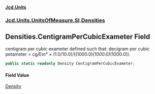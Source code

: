 #### [Jcd.Units](index.md 'index')
### [Jcd.Units.UnitsOfMeasure.SI](Jcd.Units.UnitsOfMeasure.SI.md 'Jcd.Units.UnitsOfMeasure.SI').[Densities](Densities.md 'Jcd.Units.UnitsOfMeasure.SI.Densities')

## Densities.CentigramPerCubicExameter Field

centigram per cubic exameter defined such that: decigram per cubic petameter = cg/Em³ × (1.0/10.0)/((1000.0)*(1000.0)*(1000.0)).

```csharp
public static readonly Density CentigramPerCubicExameter;
```

#### Field Value
[Density](Density.md 'Jcd.Units.UnitTypes.Density')